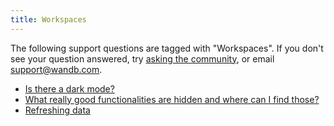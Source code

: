 ```yaml
---
title: Workspaces 
---
```

The following support questions are tagged with "Workspaces". If you don't see 
your question answered, try [asking the community](https://community.wandb.ai/), 
or email [support@wandb.com](mailto:support@wandb.com).

- [Is there a dark mode?](dark_mode.md)
- [What really good functionalities are hidden and where can I find those?](functionalities_hidden_find.md)
- [Refreshing data](refreshing_data.md)
